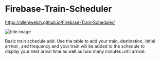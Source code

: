 # Firebase-Train-Scheduler
https://allenjwelch.github.io/Firebase-Train-Scheduler/

![title image](assets/img/title.PNG)

Basic train schedule add. Use the table to add your train, destination, initial arrival , and frequency and your train will be added to the schedule to display your next arival time as well as how many minutes until arrival. 
